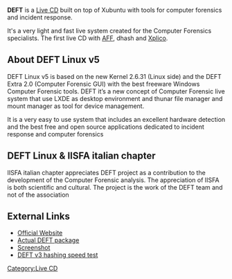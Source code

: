 **DEFT** is a [Live CD](Live_CD "wikilink") built on top of Xubuntu with
tools for computer forensics and incident response.

It's a very light and fast live system created for the Computer
Forensics specialists. The first live CD with [AFF](AFF "wikilink"),
dhash and [Xplico](Xplico "wikilink").

## About DEFT Linux v5

DEFT Linux v5 is based on the new Kernel 2.6.31 (Linux side) and the
DEFT Extra 2.0 (Computer Forensic GUI) with the best freeware Windows
Computer Forensic tools. DEFT it’s a new concept of Computer Forensic
live system that use LXDE as desktop environment and thunar file manager
and mount manager as tool for device management.

It is a very easy to use system that includes an excellent hardware
detection and the best free and open source applications dedicated to
incident response and computer forensics

## DEFT Linux & IISFA italian chapter

IISFA italian chapter appreciates DEFT project as a contribution to the
development of the Computer Forensic analysis. The appreciation of IISFA
is both scientific and cultural. The project is the work of the DEFT
team and not of the association

## External Links

- [Official Website](http://www.deftlinux.net/)
- [Actual DEFT package](http://www.deftlinux.net/about/packets-list/)
- [Screenshot](http://www.deftlinux.net/about/screenshot/)
- [DEFT v3 hashing speed test](http://www.lpcforensic.it/blog/?p=16)

[Category:Live CD](Category:Live_CD "wikilink")